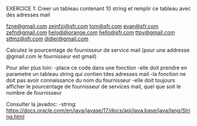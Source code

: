 EXERCICE 1:
Creer un tableau contenant 10 string et remplir ce tableau avec des adresses mail

fzne@gmail.com
zejnfzj@sfr.com
tom@sfr.com
evan@sfr.com
zefn@gmail.com
helodi@orange.com
hello@sfr.com
ttpv@gmail.com
sttmz@sfr.com
didier@gmail.com


Calculez le pourcentage de fournisseur de service mail (pour une addresse @gmail.com le fournisseur est gmail)

Pour aller plus loin:
-place ce code dans une fonction
-elle doit prendre en parametre un tableau string qui contien tdes adresses mail
-la fonction ne doit pas avoir connaissance du nom du fournisseur 
-elle doit toujours afficher le pourcentage de fournisseur de services mail, quel que soit le nombre de fournisseur 

Consulter la javadoc: 
-string: https://docs.oracle.com/en/java/javase/17/docs/api/java.base/java/lang/String.html

